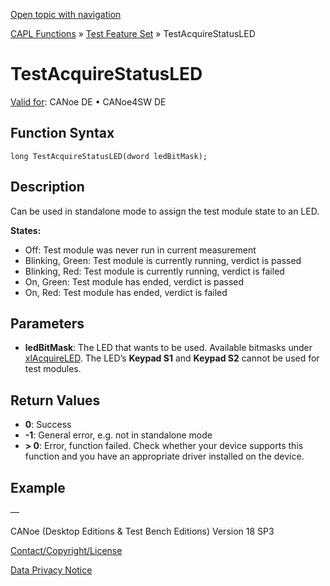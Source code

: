 [Open topic with navigation](../../../../../CANoeDEFamily.htm#Topics/CAPLFunctions/Test/Functions/CAPLfunctionTestAcquireStatusLED.md)

[CAPL Functions](../../CAPLfunctions.md) » [Test Feature Set](../CAPLfunctionsTFSOverview.md) » TestAcquireStatusLED

# TestAcquireStatusLED

[Valid for](../../../Shared/FeatureAvailability.md): CANoe DE • CANoe4SW DE

## Function Syntax

```
long TestAcquireStatusLED(dword ledBitMask);
```

## Description

Can be used in standalone mode to assign the test module state to an LED.

**States:**

- Off: Test module was never run in current measurement
- Blinking, Green: Test module is currently running, verdict is passed
- Blinking, Red: Test module is currently running, verdict is failed
- On, Green: Test module has ended, verdict is passed
- On, Red: Test module has ended, verdict is failed

## Parameters

- **ledBitMask**: The LED that wants to be used. Available bitmasks under [xlAcquireLED](../../Other/Functions/CAPLfunctionxlAcquireLED.md). The LED’s **Keypad S1** and **Keypad S2** cannot be used for test modules.

## Return Values

- **0**: Success
- **-1**: General error, e.g. not in standalone mode
- **> 0**: Error, function failed. Check whether your device supports this function and you have an appropriate driver installed on the device.

## Example

—

CANoe (Desktop Editions & Test Bench Editions) Version 18 SP3

[Contact/Copyright/License](../../../Shared/ContactCopyrightLicense.md)

[Data Privacy Notice](https://www.vector.com/int/en/company/get-info/privacy-policy/)
